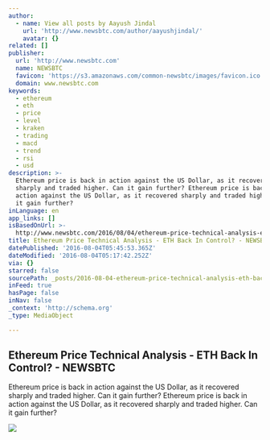 ```yaml
---
author:
  - name: View all posts by Aayush Jindal
    url: 'http://www.newsbtc.com/author/aayushjindal/'
    avatar: {}
related: []
publisher:
  url: 'http://www.newsbtc.com'
  name: NEWSBTC
  favicon: 'https://s3.amazonaws.com/common-newsbtc/images/favicon.ico'
  domain: www.newsbtc.com
keywords:
  - ethereum
  - eth
  - price
  - level
  - kraken
  - trading
  - macd
  - trend
  - rsi
  - usd
description: >-
  Ethereum price is back in action against the US Dollar, as it recovered
  sharply and traded higher. Can it gain further? Ethereum price is back in
  action against the US Dollar, as it recovered sharply and traded higher. Can
  it gain further?
inLanguage: en
app_links: []
isBasedOnUrl: >-
  http://www.newsbtc.com/2016/08/04/ethereum-price-technical-analysis-eth-back-control/
title: Ethereum Price Technical Analysis - ETH Back In Control? - NEWSBTC
datePublished: '2016-08-04T05:45:53.365Z'
dateModified: '2016-08-04T05:17:42.252Z'
via: {}
starred: false
sourcePath: _posts/2016-08-04-ethereum-price-technical-analysis-eth-back-in-control-n.md
inFeed: true
hasPage: false
inNav: false
_context: 'http://schema.org'
_type: MediaObject

---
```

<article style=""><h1>Ethereum Price Technical Analysis - ETH Back In Control? - NEWSBTC</h1><p>Ethereum price is back in action against the US Dollar, as it recovered sharply and traded higher. Can it gain further? Ethereum price is back in action against the US Dollar, as it recovered sharply and traded higher. Can it gain further?</p><img src="http://s3.amazonaws.com/main-newsbtc-images/2016/08/04031408/Ethereum3.png" /></article>